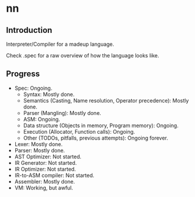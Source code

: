 # nn
## Introduction
Interpreter/Compiler for a madeup language.

Check .spec for a raw overview of how the language looks like.

## Progress
* Spec: Ongoing.
  * Syntax: Mostly done.
  * Semantics (Casting, Name resolution, Operator precedence): Mostly done.
  * Parser (Mangling): Mostly done.
  * ASM: Ongoing.
  * Data structure (Objects in memory, Program memory): Ongoing. 
  * Execution (Allocator, Function calls): Ongoing.
  * Other (TODOs, pitfalls, previous attempts): Ongoing forever.
* Lexer: Mostly done.
* Parser: Mostly done.
* AST Optimizer: Not started.
* IR Generator: Not started.
* IR Optimizer: Not started.
* IR-to-ASM compiler: Not started.
* Assembler: Mostly done.
* VM: Working, but awful.